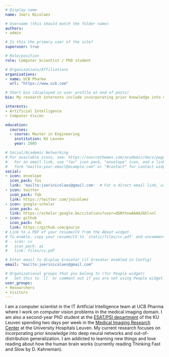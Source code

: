 ```yaml
---
# Display name
name: Joeri Nicolaes

# Username (this should match the folder name)
authors:
- admin

# Is this the primary user of the site?
superuser: true

# Role/position
role: Computer Scientist / PhD student

# Organizations/Affiliations
organizations:
- name: UCB Pharma
  url: "https://www.ucb.com"

# Short bio (displayed in user profile at end of posts)
bio: My research interests include incorporating prior knowledge into deep neural networks and out-of-distribution generalization.

interests:
- Artificial Intelligence
- Computer Vision

education:
  courses:
  - course: Master in Engineering
    institution: KU Leuven
    year: 2005

# Social/Academic Networking
# For available icons, see: https://sourcethemes.com/academic/docs/page-builder/#icons
#   For an email link, use "fas" icon pack, "envelope" icon, and a link in the
#   form "mailto:your-email@example.com" or "#contact" for contact widget.
social:
- icon: envelope
  icon_pack: fas
  link: 'mailto:joerinicolaes@gmail.com'  # For a direct email link, use "mailto:test@example.org".
- icon: twitter
  icon_pack: fab
  link: https://twitter.com/jnicolaes
- icon: google-scholar
  icon_pack: ai
  link: https://scholar.google.be/citations?user=dGNthnwAAAAJ&hl=nl
- icon: github
  icon_pack: fab
  link: https://github.com/gourie
# Link to a PDF of your resume/CV from the About widget.
# To enable, copy your resume/CV to `static/files/cv.pdf` and uncomment the lines below.
# - icon: cv
#   icon_pack: ai
#   link: files/cv.pdf

# Enter email to display Gravatar (if Gravatar enabled in Config)
email: "mailto:joerinicolaes@gmail.com"

# Organizational groups that you belong to (for People widget)
#   Set this to `[]` or comment out if you are not using People widget.
user_groups:
- Researchers
- Visitors
---
```


I am a computer scientist in the IT Artificial Intelligence team at UCB Pharma where I work on computer vision problems in the medical imaging domain. 
I am also a second-year PhD student at the [ESAT/PSI department](https://www.esat.kuleuven.be/psi) of the KU Leuven spending two days per week in the [Medical Imaging Research Center](https://mirc.uzleuven.be/MedicalImagingCenter/about.php) at the University Hospitals Leuven.
My current research focuses on incorporating prior knowledge into deep neural networks and out-of-distribution generalization. 
I am addicted to learning new things and love reading about how the human brain works (currently reading Thinking Fast and Slow by D. Kahneman).

